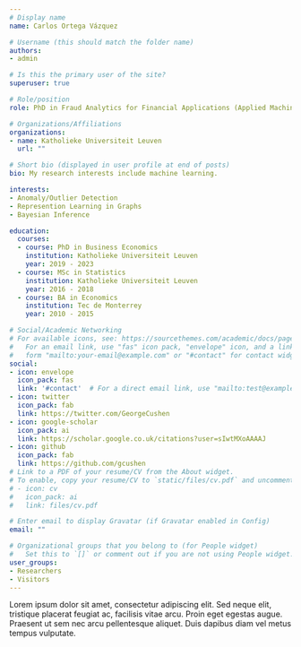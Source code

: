 ```yaml
---
# Display name
name: Carlos Ortega Vázquez

# Username (this should match the folder name)
authors:
- admin

# Is this the primary user of the site?
superuser: true

# Role/position
role: PhD in Fraud Analytics for Financial Applications (Applied Machine Learning)

# Organizations/Affiliations
organizations:
- name: Katholieke Universiteit Leuven
  url: ""

# Short bio (displayed in user profile at end of posts)
bio: My research interests include machine learning.

interests:
- Anomaly/Outlier Detection
- Represention Learning in Graphs
- Bayesian Inference

education:
  courses:
  - course: PhD in Business Economics
    institution: Katholieke Universiteit Leuven
    year: 2019 - 2023
  - course: MSc in Statistics
    institution: Katholieke Universiteit Leuven
    year: 2016 - 2018
  - course: BA in Economics
    institution: Tec de Monterrey
    year: 2010 - 2015

# Social/Academic Networking
# For available icons, see: https://sourcethemes.com/academic/docs/page-builder/#icons
#   For an email link, use "fas" icon pack, "envelope" icon, and a link in the
#   form "mailto:your-email@example.com" or "#contact" for contact widget.
social:
- icon: envelope
  icon_pack: fas
  link: '#contact'  # For a direct email link, use "mailto:test@example.org".
- icon: twitter
  icon_pack: fab
  link: https://twitter.com/GeorgeCushen
- icon: google-scholar
  icon_pack: ai
  link: https://scholar.google.co.uk/citations?user=sIwtMXoAAAAJ
- icon: github
  icon_pack: fab
  link: https://github.com/gcushen
# Link to a PDF of your resume/CV from the About widget.
# To enable, copy your resume/CV to `static/files/cv.pdf` and uncomment the lines below.
# - icon: cv
#   icon_pack: ai
#   link: files/cv.pdf

# Enter email to display Gravatar (if Gravatar enabled in Config)
email: ""

# Organizational groups that you belong to (for People widget)
#   Set this to `[]` or comment out if you are not using People widget.
user_groups:
- Researchers
- Visitors
---
```


Lorem ipsum dolor sit amet, consectetur adipiscing elit. Sed neque elit, tristique placerat feugiat ac, facilisis vitae arcu. Proin eget egestas augue. Praesent ut sem nec arcu pellentesque aliquet. Duis dapibus diam vel metus tempus vulputate.
